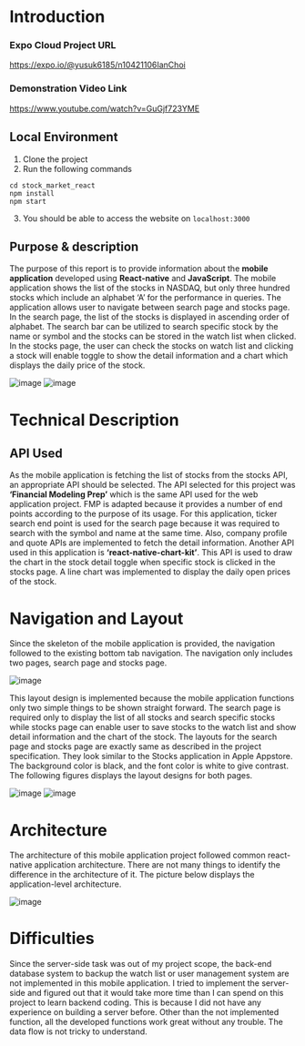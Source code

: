# Introduction
### Expo Cloud Project URL
https://expo.io/@yusuk6185/n10421106IanChoi
### Demonstration Video Link
https://www.youtube.com/watch?v=GuGjf723YME

## Local Environment

1. Clone the project
2. Run the following commands

```
cd stock_market_react
npm install
npm start
```

3. You should be able to access the website on `localhost:3000`

## Purpose & description 
The purpose of this report is to provide information about the **mobile application** developed using **React-native** and **JavaScript**. The mobile application shows the list of the stocks in NASDAQ, but only three hundred stocks which include an alphabet ‘A’ for the performance in queries. 
The application allows user to navigate between search page and stocks page. In the search page, the list of the stocks is displayed in ascending order of alphabet. The search bar can be utilized to search specific stock by the name or symbol and the stocks can be stored in the watch list when clicked. In the stocks page, the user can check the stocks on watch list and clicking a stock will enable toggle to show the detail information and a chart which displays the daily price of the stock.

![image](https://user-images.githubusercontent.com/35501963/144550882-b29132c9-a140-460c-b83d-2f1abc72489e.png)
![image](https://user-images.githubusercontent.com/35501963/144550889-bcd92d8e-9527-4918-ab5f-cc24999eafe9.png)

# Technical Description
## API Used
As the mobile application is fetching the list of stocks from the stocks API, an appropriate API should be selected. The API selected for this project was **‘Financial Modeling Prep’** which is the same API used for the web application project. FMP is adapted because it provides a number of end points according to the purpose of its usage. For this application, ticker search end point is used for the search page because it was required to search with the symbol and name at the same time. Also, company profile and quote APIs are implemented to fetch the detail information.
Another API used in this application is **‘react-native-chart-kit’**. This API is used to draw the chart in the stock detail toggle when specific stock is clicked in the stocks page. A line chart was implemented to display the daily open prices of the stock.

# Navigation and Layout 
Since the skeleton of the mobile application is provided, the navigation followed to the existing bottom tab navigation. The navigation only includes two pages, search page and stocks page. <br/>

![image](https://user-images.githubusercontent.com/35501963/144550961-7a0709d0-2a7d-420c-a33a-2f468e1b59b3.png)

This layout design is implemented because the mobile application functions only two simple things to be shown straight forward. The search page is required only to display the list of all stocks and search specific stocks while stocks page can enable user to save stocks to the watch list and show detail information and the chart of the stock.
The layouts for the search page and stocks page are exactly same as described in the project specification. They look similar to the Stocks application in Apple Appstore. The background color is black, and the font color is white to give contrast. The following figures displays the layout designs for both pages. <br/>

![image](https://user-images.githubusercontent.com/35501963/144550978-0da4cc8c-91a3-471d-81eb-b8d8a3791b7f.png)
![image](https://user-images.githubusercontent.com/35501963/144550981-e51588d3-5c2e-49b9-92be-3f486a5d7c85.png)

# Architecture 
The architecture of this mobile application project followed common react-native application architecture. There are not many things to identify the difference in the architecture of it. The picture below displays the application-level architecture. <br/>

![image](https://user-images.githubusercontent.com/35501963/144551041-bc4c3f8a-3d3d-45a1-a534-2d68c793d82e.png)

# Difficulties 
Since the server-side task was out of my project scope, the back-end database system to backup the watch list or user management system are not implemented in this mobile application. I tried to implement the server-side and figured out that it would take more time than I can spend on this project to learn backend coding. This is because I did not have any experience on building a server before. Other than the not implemented function, all the developed functions work great without any trouble. The data flow is not tricky to understand. 
